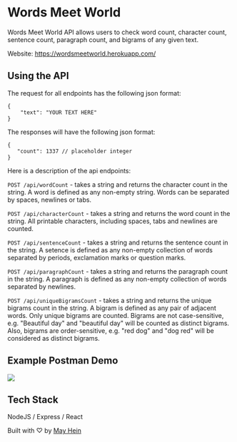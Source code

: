 # Words Meet World

Words Meet World API allows users to check word count, character count, sentence count, paragraph count, and bigrams of any given text.

Website: https://wordsmeetworld.herokuapp.com/

## Using the API

The request for all endpoints has the following json format:

```
{
    "text": "YOUR TEXT HERE"
}
```

The responses will have the following json format:

```
{
   "count": 1337 // placeholder integer
}
```

Here is a description of the api endpoints:

`POST /api/wordCount` - takes a string and returns the character count in the string. A word is defined as any non-empty string. Words can be separated by spaces, newlines or tabs.

`POST /api/characterCount` - takes a string and returns the word count in the string. All printable characters, including spaces, tabs and newlines are counted.

`POST /api/sentenceCount` - takes a string and returns the sentence count in the string. A setence is defined as any non-empty collection of words separated by periods, exclamation marks or question marks. 

 `POST /api/paragraphCount` - takes a string and returns the paragraph count in the string. A paragraph is defined as any non-empty collection of words separated by newlines.

 `POST /api/uniqueBigramsCount` - takes a string and returns the unique bigrams count in the string. A bigram is defined as any pair of adjacent words. Only unique bigrams are counted. Bigrams are not case-sensitive, e.g. "Beautiful day" and "beautiful day" will be counted as distinct bigrams. Also, bigrams are order-sensitive, e.g. "red dog" and "dog red" will be considered as distinct bigrams.

## Example Postman Demo

<img src="https://user-images.githubusercontent.com/63942502/123276870-93ee7b80-d4d3-11eb-8787-5c3dfcdad0a3.png" /> 

## Tech Stack

NodeJS / Express / React

Built with ♡ by [May Hein](https://www.linkedin.com/in/mayhein/)




